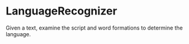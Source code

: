 # LanguageRecognizer
Given a text, examine the script and word formations to determine the language. 
